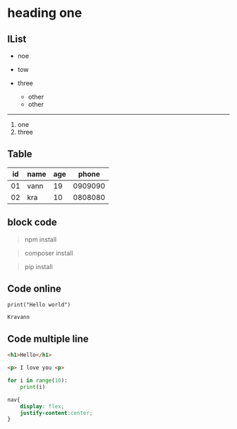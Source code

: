 # heading one
## lList
- noe
- tow
- three

    - other
    - other
---
1. one
2. three


## Table

| id | name | age | phone |
|----|------|-----|-------|
| 01 | vann | 19  |0909090|
|02  | kra  | 10  |0808080|

## block code 
> npm install

> composer install

> pip install


## Code online
`print("Hello world")`

`Kravann`

## Code multiple line
```html
<h1>Hello</h1>

<p> I love you <p>
```
```python
for i in range(10):
    print(i)
```
```css
nav{
    display: flex;
    justify-content:center;
}
```